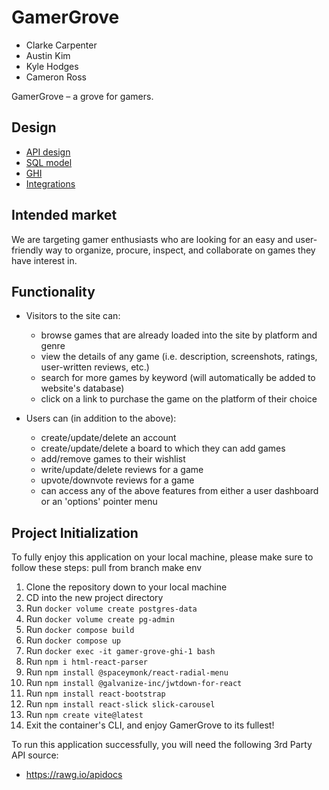 # GamerGrove
- Clarke Carpenter
- Austin Kim
- Kyle Hodges
- Cameron Ross

GamerGrove – a grove for gamers.

## Design
- [API design](docs/apis.md)
- [SQL model](docs/data-model.md)
- [GHI](docs/ghi.md)
- [Integrations](docs/integrations.md)

## Intended market
We are targeting gamer enthusiasts who are looking for an easy and user-friendly way to organize, procure, inspect, and collaborate on games they have interest in.

## Functionality
- Visitors to the site can:
  - browse games that are already loaded into the site by platform and
   genre
  - view the details of any game (i.e. description, screenshots, ratings,
   user-written reviews, etc.)
  - search for more games by keyword (will automatically be added to
   website's database)
  - click on a link to purchase the game on the platform of their choice

- Users can (in addition to the above):
  - create/update/delete an account
  - create/update/delete a board to which they can add games
  - add/remove games to their wishlist
  - write/update/delete reviews for a game
  - upvote/downvote reviews for a game
  - can access any of the above features from either a user dashboard or
   an 'options' pointer menu

## Project Initialization
To fully enjoy this application on your local machine, please make sure to follow these steps:
pull from branch
make env
1. Clone the repository down to your local machine
2. CD into the new project directory
3. Run `docker volume create postgres-data`
4. Run `docker volume create pg-admin`
5. Run `docker compose build`
6. Run `docker compose up`
7. Run `docker exec -it gamer-grove-ghi-1 bash`
8. Run `npm i html-react-parser`
9. Run `npm install @spaceymonk/react-radial-menu`
10. Run `npm install @galvanize-inc/jwtdown-for-react`
11. Run `npm install react-bootstrap`
12. Run `npm install react-slick slick-carousel`
13. Run `npm create vite@latest`
14. Exit the container's CLI, and enjoy GamerGrove to its fullest!

To run this application successfully, you will need the following 3rd Party API source:
- https://rawg.io/apidocs
